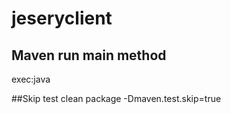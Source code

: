 # jeseryclient

## Maven run main method
exec:java

##Skip test
clean package -Dmaven.test.skip=true
